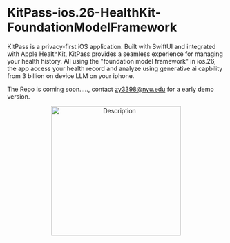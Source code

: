 # KitPass-ios.26-HealthKit-FoundationModelFramework
KitPass is a privacy-first iOS application. Built with SwiftUI and integrated with Apple HealthKit, KitPass provides a seamless experience for managing your health history. All using the "foundation model framework" in ios.26, the app access your health record and analyze using generative ai capbility from 3 billion on device LLM on your iphone.

The Repo is coming soon....., contact zy3398@nyu.edu for a early demo version.


<p align="center">
  <img src="https://github.com/user-attachments/assets/09f7be0e-8147-460c-9ac2-1ea2c83f996c" alt="Description" width="300"/>
</p>
